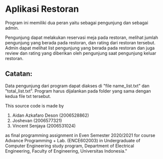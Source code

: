 # Aplikasi Restoran

Program ini memiliki dua peran yaitu sebagai pengunjung dan sebagai admin.

Pengunjung dapat melakukan reservasi meja pada restoran, melihat jumlah pengunjung yang berada pada restoran, dan rating dari restoran tersebut. Admin dapat melihat list pengunjung yang berada pada restoran dan juga review dan rating yang diberikan oleh pengunjung saat pengunjung keluar restoran. 

## Catatan:
Data pengunjung dari program dapat diakses di "file name_list.txt" dan "total_list.txt". Program harus dijalankan pada folder yang sama dengan kedua file txt tersebut.

This source code is made by 

  1. Aidan Azkafaro Deson (2006528862)
  2. Joshevan (2006577321)
  3. Vincent Senjaya (2006531024)

as final programming assignment in Even Semester 2020/2021 for course Advance Programming + Lab. (ENCE602003) in Undergraduate of Computer Engineering study program, Department of Electrical Engineering, Faculty of Engineering, Universitas Indonesia."
